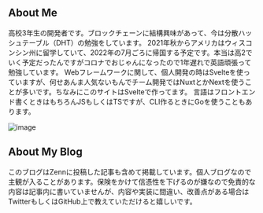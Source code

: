 ## About Me
高校3年生の開発者です。ブロックチェーンに結構興味があって、今は分散ハッシュテーブル（DHT）の勉強をしています。
2021年秋からアメリカはウィスコンシン州に留学していて、2022年の7月ごろに帰国する予定です。本当は高2でいく予定だったんですがコロナでおじゃんになったので1年遅れで英語頑張って勉強しています。
Webフレームワークに関して、個人開発の時はSvelteを使っていますが、何せあんま人気ないもんでチーム開発ではNuxtとかNextを使うことが多いです。ちなみにこのサイトはSvelteで作ってます。
言語はフロントエンド書くときはもちろんJSもしくはTSですが、CLI作るときにGoを使うこともあります。

![image](/media/golf.jpg)

## About My Blog
このブログはZennに投稿した記事も含めて掲載しています。個人ブログなので主観が入ることがあります。保険をかけて信憑性を下げるのが嫌なので免責的な内容は記事内に書いていませんが、内容や実装に間違い、改善点がある場合はTwitterもしくはGitHub上で教えていただけると嬉しいです。
